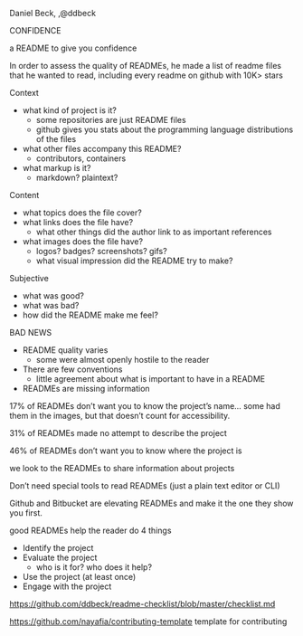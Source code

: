 Daniel Beck, ,@ddbeck

CONFIDENCE

a README to give you confidence

In order to assess the quality of READMEs, he made a list of readme files that he wanted to read, including every readme on github with 10K> stars

Context

- what kind of project is it?
    - some repositories are just README files
    - github gives you stats about the programming language distributions of the files
- what other files accompany this README?
    - contributors, containers
- what markup is it?
    - markdown? plaintext?

Content

- what topics does the file cover?
- what links does the file have?
    - what other things did the author link to as important references
- what images does the file have?
    - logos? badges? screenshots? gifs?
    - what visual impression did the README try to make?

Subjective

- what was good?
- what was bad?
- how did the README make me feel?

BAD NEWS

- README quality varies
    - some were almost openly hostile to the reader
- There are few conventions
    - little agreement about what is important to have in a README
- READMEs are missing information

17% of READMEs don’t want you to know the project’s name… some had them in the images, but that doesn’t count for accessibility.

31% of READMEs made no attempt to describe the project

46% of READMEs don’t want you to know where the project is

we look to the READMEs to share information about projects

Don’t need special tools to read READMEs (just a plain text editor or CLI)

Github and Bitbucket are elevating READMEs and make it the one they show you first.

good READMEs help the reader do 4 things

- Identify the project
- Evaluate the project
    - who is it for? who does it help?
- Use the project (at least once)
- Engage with the project

https://github.com/ddbeck/readme-checklist/blob/master/checklist.md

https://github.com/nayafia/contributing-template template for contributing
